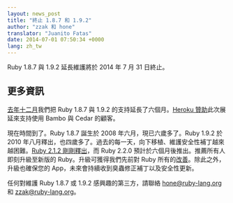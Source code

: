 ```yaml
---
layout: news_post
title: "終止 1.8.7 和 1.9.2"
author: "zzak 和 hone"
translator: "Juanito Fatas"
date: 2014-07-01 07:50:34 +0000
lang: zh_tw
---
```


Ruby 1.8.7 與 1.9.2 延長維護將於 2014 年 7 月 31 日終止。

## 更多資訊

[去年十二月](https://www.ruby-lang.org/zh_tw/news/2013/12/17/maintenance-of-1-8-7-and-1-9-2/)我們把 Ruby 1.8.7 與 1.9.2 的支持延長了六個月。[Heroku 贊助](https://blog.heroku.com/archives/2013/12/5/a_patch_in_time_securing_ruby)此次展延來支持使用 Bambo 與 Cedar 的顧客。

現在時間到了。Ruby 1.8.7 誕生於 2008 年六月，現已六歲多了。Ruby 1.9.2 於 2010 年八月釋出，也四歲多了。過去的每一天，向下移植、維護安全性補丁越來越困難。[Ruby 2.1.2 剛剛釋出](https://www.ruby-lang.org/zh_tw/news/2014/05/09/ruby-2-1-2-is-released/)，而 Ruby 2.2.0 預計於六個月後推出。推薦所有人即刻升級至新版的 Ruby。升級可獲得我們先前對 Ruby 所有的[改善](https://www.ruby-lang.org/zh_tw/news/2013/12/25/ruby-2-1-0-is-released/)。除此之外，升級也確保您的 App，未來會持續收到臭蟲修正補丁以及安全性更新。

任何對維護 Ruby 1.8.7 或 1.9.2 感興趣的第三方，請聯絡 hone@ruby-lang.org 和 zzak@ruby-lang.org。
